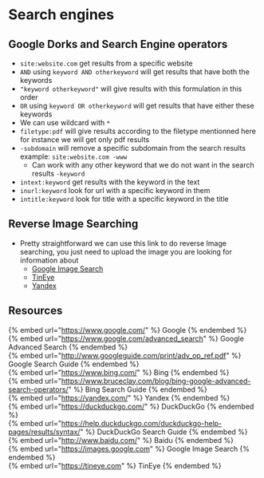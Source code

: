 # Search engines

## Google Dorks and Search Engine operators

- `site:website.com` get results from a specific website
- `AND` using `keyword AND otherkeyword` will get results that have both the keywords
- `"keyword otherkeyword"` will give results with this formulation in this order
- `OR` using `keyword OR otherkeyword` will get results that have either these keywords
- We can use wildcard with `*`
- `filetype:pdf` will give results according to the filetype mentionned here for instance we will get only pdf results
- `-subdomain` will remove a specific subdomain from the search results example: `site:website.com -www`
  - Can work with any other keyword that we do not want in the search results `-keyword`
- `intext:keyword` get results with the keyword in the text
- `inurl:keyword` look for url with a specific keyword in them
- `intitle:keyword` look for title with a specific keyword in the title

## Reverse Image Searching

- Pretty straightforward we can use this link to do reverse Image searching, you just need to upload the image you are looking for information about
  - [Google Image Search](https://images.google.com)
  - [TinEye](https://tineye.com)  
  - [Yandex](https://yandex.com/)

## Resources

{% embed url="https://www.google.com/" %} Google {% endembed %}  
{% embed url="https://www.google.com/advanced_search" %} Google Advanced Search {% endembed %}  
{% embed url="http://www.googleguide.com/print/adv_op_ref.pdf" %} Google Search Guide {% endembed %}  
{% embed url="https://www.bing.com/" %} Bing {% endembed %}  
{% embed url="https://www.bruceclay.com/blog/bing-google-advanced-search-operators/" %} Bing Search Guide {% endembed %}  
{% embed url="https://yandex.com/" %} Yandex {% endembed %}  
{% embed url="https://duckduckgo.com/" %} DuckDuckGo {% endembed %}  
{% embed url="https://help.duckduckgo.com/duckduckgo-help-pages/results/syntax/" %} DuckDuckGo Search Guide {% endembed %}  
{% embed url="http://www.baidu.com/" %} Baidu {% endembed %}  
{% embed url="https://images.google.com" %} Google Image Search {% endembed %}  
{% embed url="https://tineye.com" %} TinEye {% endembed %}  
